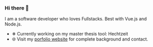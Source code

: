 ### Hi there 👋

I am a software developer who loves Fullstacks. Best with Vue.js and Node.js.

- ❄ Currently working on my master thesis tool: Hechtzeit
- 🌐 Visit my [porfolio website](https://haensse.dev) for complete background and contact.
